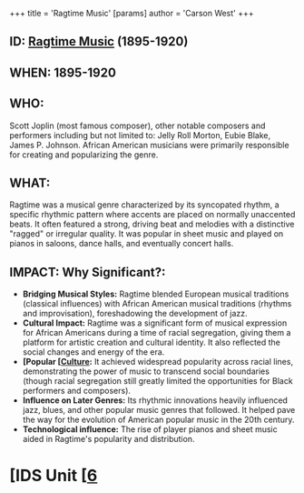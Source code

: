+++
 title = 'Ragtime Music'
[params]
	author = 'Carson West'
+++
## ID: [Ragtime Music](./../ragtime-music/) (1895-1920)

## WHEN: 1895-1920

## WHO:  
Scott Joplin (most famous composer), other notable composers and performers including but not limited to: Jelly Roll Morton, Eubie Blake, James P. Johnson.  African American musicians were primarily responsible for creating and popularizing the genre.

## WHAT: 
Ragtime was a musical genre characterized by its syncopated rhythm,  a specific rhythmic pattern where accents are placed on normally unaccented beats. It often featured a strong, driving beat and melodies with a distinctive "ragged" or irregular quality. It was popular in sheet music and played on pianos in saloons, dance halls, and eventually concert halls.

## IMPACT: Why Significant?:
* **Bridging Musical Styles:** Ragtime blended European musical traditions (classical influences) with African American musical traditions (rhythms and improvisation), foreshadowing the development of jazz.
* **Cultural Impact:** Ragtime was a significant form of musical expression for African Americans during a time of racial segregation, giving them a platform for artistic creation and cultural identity. It also reflected the social changes and energy of the era.
* **[Popular [[Culture](./../popular-[[culture/):** It achieved widespread popularity across racial lines, demonstrating the power of music to transcend social boundaries (though racial segregation still greatly limited the opportunities for Black performers and composers).
* **Influence on Later Genres:** Its rhythmic innovations heavily influenced jazz, blues, and other popular music genres that followed. It helped pave the way for the evolution of American popular music in the 20th century.
* **Technological influence:** The rise of player pianos and sheet music aided in Ragtime's popularity and distribution.

# [IDS Unit [[6](./../ids-unit-[[6/)